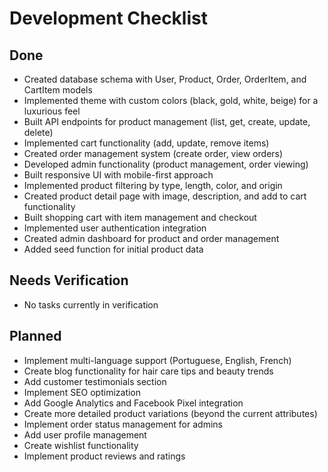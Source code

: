 # Development Checklist

## Done
- Created database schema with User, Product, Order, OrderItem, and CartItem models
- Implemented theme with custom colors (black, gold, white, beige) for a luxurious feel
- Built API endpoints for product management (list, get, create, update, delete)
- Implemented cart functionality (add, update, remove items)
- Created order management system (create order, view orders)
- Developed admin functionality (product management, order viewing)
- Built responsive UI with mobile-first approach
- Implemented product filtering by type, length, color, and origin
- Created product detail page with image, description, and add to cart functionality
- Built shopping cart with item management and checkout
- Implemented user authentication integration
- Created admin dashboard for product and order management
- Added seed function for initial product data

## Needs Verification
- No tasks currently in verification

## Planned
- Implement multi-language support (Portuguese, English, French)
- Create blog functionality for hair care tips and beauty trends
- Add customer testimonials section
- Implement SEO optimization
- Add Google Analytics and Facebook Pixel integration
- Create more detailed product variations (beyond the current attributes)
- Implement order status management for admins
- Add user profile management
- Create wishlist functionality
- Implement product reviews and ratings